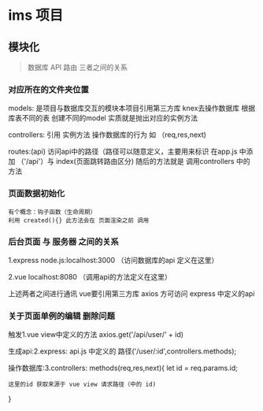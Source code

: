 # ims 项目

## 模块化

> 数据库 API 路由 三者之间的关系

### 对应所在的文件夹位置

models: 是项目与数据库交互的模块本项目引用第三方库 knex去操作数据库
        根据库表不同的表 创建不同的model 实质就是抛出对应的实例方法 
        
controllers:  引用 实例方法 操作数据库的行为 如 （req,res,next) 

routes:(api) 访问api中的路径（路径可以随意定义，主要用来标识 在app.js 中添加 （'/api'）与 index(页面跳转路由区分)
             随后的方法就是 调用controllers 中的方法 

### 页面数据初始化
    有个概念：钩子函数（生命周期）
    利用 created(){} 此方法会在 页面渲染之前 调用



### 后台页面 与 服务器 之间的关系

1.express node.js:localhost:3000
（访问数据库的api 定义在这里）

2.vue  localhost:8080
（调用api的方法定义在这里）

上述两者之间进行通讯 vue要引用第三方库 axios 方可访问 express 中定义的api

### 关于页面单例的编辑 删除问题
触发1.vue view中定义的方法 
axios.get('/api/user/' + id) 

生成api:2.express: api.js 中定义的 路径('/user/:id',controllers.methods);

操作数据库:3.controllers: methods(req,res,next){
    let id = req.params.id;

    这里的id 获取来源于 vue view 请求路径（中的 id)
}






